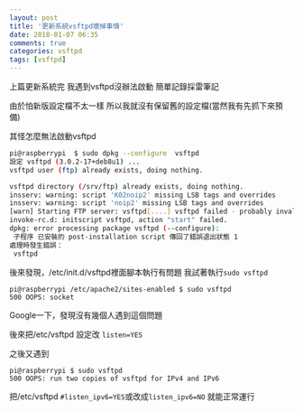 ```yaml
---
layout: post
title: '更新系統vsftpd壞掉事情'
date: 2018-01-07 06:35
comments: true
categories: vsftpd
tags: [vsftpd]
---
```

上篇更新系統完
我遇到vsftpd沒辦法啟動
簡單記錄採雷筆記
<!--more-->


由於怕新版設定檔不太一樣
所以我就沒有保留舊的設定檔(當然我有先抓下來預備)

其怪怎麼無法啟動vsftpd

```sh
pi@raspberrypi  $ sudo dpkg --configure  vsftpd
設定 vsftpd (3.0.2-17+deb8u1) ...
vsftpd user (ftp) already exists, doing nothing.

vsftpd directory (/srv/ftp) already exists, doing nothing.
insserv: warning: script 'K02noip2' missing LSB tags and overrides
insserv: warning: script 'noip2' missing LSB tags and overrides
[warn] Starting FTP server: vsftpd[....] vsftpd failed - probably invalid config. ... (warning).
invoke-rc.d: initscript vsftpd, action "start" failed.
dpkg: error processing package vsftpd (--configure):
 子程序 已安裝的 post-installation script 傳回了錯誤退出狀態 1
處理時發生錯誤：
 vsftpd
 ```
 後來發現，/etc/init.d/vsftpd裡面腳本執行有問題
 我試著執行`sudo vsftpd`

 ```
 pi@raspberrypi /etc/apache2/sites-enabled $ sudo vsftpd
500 OOPS: socket
```

Google一下，發現沒有幾個人遇到這個問題

後來把/etc/vsftpd
設定改
`listen=YES`

之後又遇到
```
pi@raspberrypi $ sudo vsftpd
500 OOPS: run two copies of vsftpd for IPv4 and IPv6
```

把/etc/vsftpd
`#listen_ipv6=YES`或改成`listen_ipv6=NO`
就能正常運行

